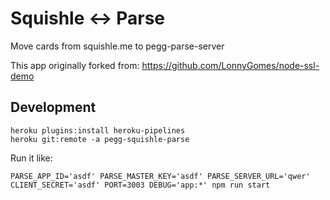 # Squishle <-> Parse

Move cards from squishle.me to pegg-parse-server

This app originally forked from: https://github.com/LonnyGomes/node-ssl-demo

## Development

```
heroku plugins:install heroku-pipelines
heroku git:remote -a pegg-squishle-parse
```

Run it like:

```
PARSE_APP_ID='asdf' PARSE_MASTER_KEY='asdf' PARSE_SERVER_URL='qwer' CLIENT_SECRET='asdf' PORT=3003 DEBUG='app:*' npm run start
```
